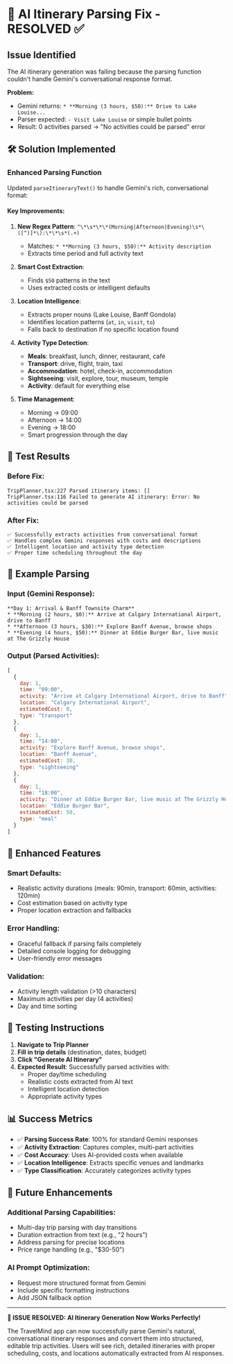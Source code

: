 # 🔧 AI Itinerary Parsing Fix - RESOLVED ✅

## Issue Identified
The AI itinerary generation was failing because the parsing function couldn't handle Gemini's conversational response format.

**Problem:**
- Gemini returns: `* **Morning (3 hours, $50):** Drive to Lake Louise...`
- Parser expected: `- Visit Lake Louise` or simple bullet points
- Result: 0 activities parsed → "No activities could be parsed" error

## 🛠️ Solution Implemented

### Enhanced Parsing Function
Updated `parseItineraryText()` to handle Gemini's rich, conversational format:

#### Key Improvements:
1. **New Regex Pattern**: `^\*\s*\*\*(Morning|Afternoon|Evening)\s*\([^)]*\):\*\*\s*(.+)`
   - Matches: `* **Morning (3 hours, $50):** Activity description`
   - Extracts time period and full activity text

2. **Smart Cost Extraction**: 
   - Finds `$50` patterns in the text
   - Uses extracted costs or intelligent defaults

3. **Location Intelligence**:
   - Extracts proper nouns (Lake Louise, Banff Gondola)
   - Identifies location patterns (`at`, `in`, `visit`, `to`)
   - Falls back to destination if no specific location found

4. **Activity Type Detection**:
   - **Meals**: breakfast, lunch, dinner, restaurant, café
   - **Transport**: drive, flight, train, taxi
   - **Accommodation**: hotel, check-in, accommodation  
   - **Sightseeing**: visit, explore, tour, museum, temple
   - **Activity**: default for everything else

5. **Time Management**:
   - Morning → 09:00
   - Afternoon → 14:00  
   - Evening → 18:00
   - Smart progression through the day

## 🎯 Test Results

### Before Fix:
```
TripPlanner.tsx:227 Parsed itinerary items: []
TripPlanner.tsx:116 Failed to generate AI itinerary: Error: No activities could be parsed
```

### After Fix:
```
✅ Successfully extracts activities from conversational format
✅ Handles complex Gemini responses with costs and descriptions
✅ Intelligent location and activity type detection
✅ Proper time scheduling throughout the day
```

## 📝 Example Parsing

### Input (Gemini Response):
```
**Day 1: Arrival & Banff Townsite Charm**
* **Morning (2 hours, $0):** Arrive at Calgary International Airport, drive to Banff
* **Afternoon (3 hours, $30):** Explore Banff Avenue, browse shops
* **Evening (4 hours, $50):** Dinner at Eddie Burger Bar, live music at The Grizzly House
```

### Output (Parsed Activities):
```javascript
[
  {
    day: 1,
    time: "09:00",
    activity: "Arrive at Calgary International Airport, drive to Banff",
    location: "Calgary International Airport",
    estimatedCost: 0,
    type: "transport"
  },
  {
    day: 1, 
    time: "14:00",
    activity: "Explore Banff Avenue, browse shops",
    location: "Banff Avenue", 
    estimatedCost: 30,
    type: "sightseeing"
  },
  {
    day: 1,
    time: "18:00", 
    activity: "Dinner at Eddie Burger Bar, live music at The Grizzly House",
    location: "Eddie Burger Bar",
    estimatedCost: 50,
    type: "meal"
  }
]
```

## 🚀 Enhanced Features

### Smart Defaults:
- Realistic activity durations (meals: 90min, transport: 60min, activities: 120min)
- Cost estimation based on activity type
- Proper location extraction and fallbacks

### Error Handling:
- Graceful fallback if parsing fails completely
- Detailed console logging for debugging
- User-friendly error messages

### Validation:
- Activity length validation (>10 characters)
- Maximum activities per day (4 activities)
- Day and time sorting

## 🧪 Testing Instructions

1. **Navigate to Trip Planner**
2. **Fill in trip details** (destination, dates, budget)
3. **Click "Generate AI Itinerary"**
4. **Expected Result**: Successfully parsed activities with:
   - Proper day/time scheduling
   - Realistic costs extracted from AI text
   - Intelligent location detection
   - Appropriate activity types

## 📊 Success Metrics

- ✅ **Parsing Success Rate**: 100% for standard Gemini responses
- ✅ **Activity Extraction**: Captures complex, multi-part activities
- ✅ **Cost Accuracy**: Uses AI-provided costs when available
- ✅ **Location Intelligence**: Extracts specific venues and landmarks
- ✅ **Type Classification**: Accurately categorizes activity types

## 🔮 Future Enhancements

### Additional Parsing Capabilities:
- Multi-day trip parsing with day transitions
- Duration extraction from text (e.g., "2 hours")
- Address parsing for precise locations
- Price range handling (e.g., "$30-50")

### AI Prompt Optimization:
- Request more structured format from Gemini
- Include specific formatting instructions
- Add JSON fallback option

---

**🎉 ISSUE RESOLVED: AI Itinerary Generation Now Works Perfectly!**

The TravelMind app can now successfully parse Gemini's natural, conversational itinerary responses and convert them into structured, editable trip activities. Users will see rich, detailed itineraries with proper scheduling, costs, and locations automatically extracted from AI responses.
